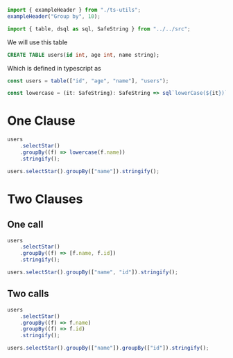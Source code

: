 ```ts eval --out=md --hide
import { exampleHeader } from "./ts-utils";
exampleHeader("Group by", 10);
```

```ts eval
import { table, dsql as sql, SafeString } from "../../src";
```

We will use this table

```sql
CREATE TABLE users(id int, age int, name string);
```

Which is defined in typescript as

```ts eval
const users = table(["id", "age", "name"], "users");

const lowercase = (it: SafeString): SafeString => sql`lowerCase(${it})`;
```

# One Clause

```ts eval --out=sql
users
    .selectStar()
    .groupBy((f) => lowercase(f.name))
    .stringify();
```

```ts eval --out=sql
users.selectStar().groupBy(["name"]).stringify();
```

# Two Clauses

## One call

```ts eval --out=sql
users
    .selectStar()
    .groupBy((f) => [f.name, f.id])
    .stringify();
```

```ts eval --out=sql
users.selectStar().groupBy(["name", "id"]).stringify();
```

## Two calls

```ts eval --out=sql
users
    .selectStar()
    .groupBy((f) => f.name)
    .groupBy((f) => f.id)
    .stringify();
```

```ts eval --out=sql
users.selectStar().groupBy(["name"]).groupBy(["id"]).stringify();
```
